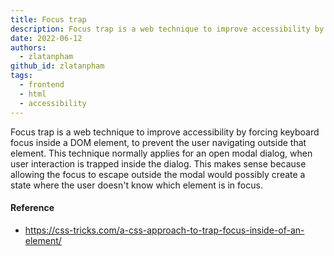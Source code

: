 ```yaml
---
title: Focus trap
description: Focus trap is a web technique to improve accessibility by forcing keyboard focus inside a DOM element, to prevent the user navigating outside that element.
date: 2022-06-12
authors:
  - zlatanpham
github_id: zlatanpham
tags:
  - frontend
  - html
  - accessibility
---
```


Focus trap is a web technique to improve accessibility by forcing keyboard focus inside a DOM element, to prevent the user navigating outside that element. This technique normally applies for an open modal dialog, when user interaction is trapped inside the dialog. This makes sense because allowing the focus to escape outside the modal would possibly create a state where the user doesn't know which element is in focus.

#### Reference

- https://css-tricks.com/a-css-approach-to-trap-focus-inside-of-an-element/

